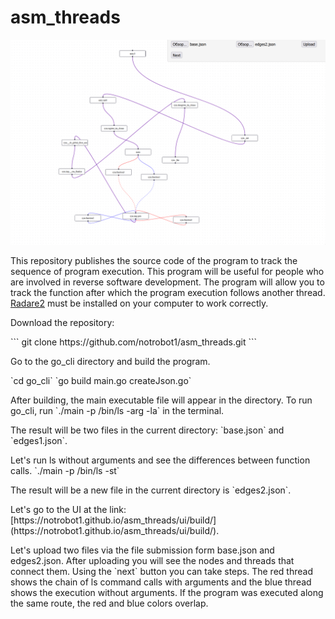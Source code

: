 # asm_threads
![index](https://raw.githubusercontent.com/notrobot1/asm_threads/main/img/index.gif)

<p>This repository publishes the source code of the program to track the sequence of program execution. This program will be useful for people who are involved in reverse software development. The program will allow you to track the function after which the program execution follows another thread. <a href="https://rada.re/">Radare2</a> must be installed on your computer to work correctly. </p>

<p>Download the repository:</p>
```
git clone https://github.com/notrobot1/asm_threads.git
```

<p>Go to the go_cli directory and build the program.</p> 
`cd go_cli`
`go build main.go createJson.go` 
<p>After building, the main executable file will appear in the directory. To run go_cli, run `./main -p /bin/ls -arg -la` in the terminal. </p>
<p>The result will be two files in the current directory: `base.json` and `edges1.json`. </p>
<p>Let's run ls without arguments and see the differences between function calls. `./main -p /bin/ls -st` </p> 
<p>The result will be a new file in the current directory is  `edges2.json`.</p> 
<p>Let's go to the UI at the link: [https://notrobot1.github.io/asm_threads/ui/build/](https://notrobot1.github.io/asm_threads/ui/build/). 
<p>Let's upload two files via the file submission form base.json and edges2.json. After uploading you will see the nodes and threads that connect them. Using the `next` button you can take steps. The red thread shows the chain of ls command calls with arguments and the blue thread shows the execution without arguments. If the program was executed along the same route, the red and blue colors overlap.</p>


